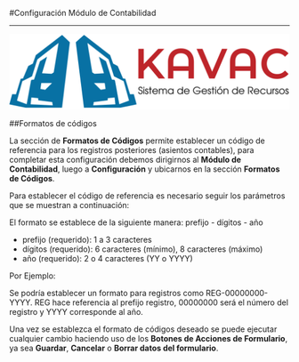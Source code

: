 #Configuración Módulo de Contabilidad
*************************************

![Screenshot](../img/logokavac.png#imagen)

##Formatos de códigos 

La sección de **Formatos de Códigos** permite establecer un código de referencia para los registros posteriores (asientos contables), para completar esta configuración debemos dirigirnos al **Módulo de Contabilidad**, luego a **Configuración** y ubicarnos en la sección **Formatos de Códigos**.   

Para establecer el código de referencia es necesario seguir los parámetros que se muestran a continuación:  

El formato se establece de la siguiente manera: prefijo - dígitos - año

- prefijo (requerido): 1 a 3 caracteres
- dígitos (requerido): 6 caracteres (mínimo), 8 caracteres (máximo)
- año (requerido): 2 o 4 caracteres (YY o YYYY)

Por Ejemplo:

Se podría establecer un formato para registros como REG-00000000-YYYY. REG hace referencia al prefijo registro, 00000000 será el número del registro y YYYY corresponde al año. 

Una vez se establezca el formato de códigos deseado se puede ejecutar cualquier cambio haciendo uso de los **Botones de Acciones de Formulario**, ya sea **Guardar**, **Cancelar** o **Borrar datos del formulario**.    


